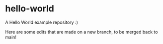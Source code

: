 # hello-world
A Hello World example repository :)

Here are some edits that are made on a new branch, to be merged back to main!
